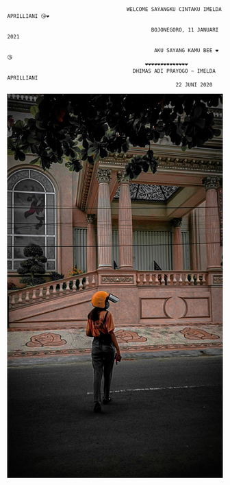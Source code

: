 
                                           WELCOME SAYANGKU CINTAKU IMELDA APRILLIANI 😘❤️     

                                                   BOJONEGORO, 11 JANUARI 2021

                                                    AKU SAYANG KAMU BEE ❤️😘
                                                 ❤️❤️❤️❤️❤️❤️❤️❤️❤️❤️❤️❤️❤️❤️
                                             DHIMAS ADI PRAYOGO ~ IMELDA APRILLIANI
                                                           22 JUNI 2020
![Alt text](https://raw.githubusercontent.com/dhimasadi/dhimasadi.github.io/main/IMG-20210110-WA0051%20(1).jpg)
